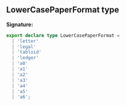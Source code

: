 ## LowerCasePaperFormat type

**Signature:**

```typescript
export declare type LowerCasePaperFormat =
  | 'letter'
  | 'legal'
  | 'tabloid'
  | 'ledger'
  | 'a0'
  | 'a1'
  | 'a2'
  | 'a3'
  | 'a4'
  | 'a5'
  | 'a6';
```
